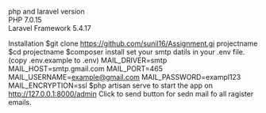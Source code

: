php and laravel version</br>
PHP 7.0.15</br>
Laravel Framework 5.4.17</br>

Installation
$git clone https://github.com/sunil16/Assignment.gi projectname
$cd projectname
$composer install
    set your smtp datils in your .env file.(copy .env.example to .env)
      MAIL_DRIVER=smtp
      MAIL_HOST=smtp.gmail.com
      MAIL_PORT=465
      MAIL_USERNAME=example@gmail.com
      MAIL_PASSWORD=exampl123
      MAIL_ENCRYPTION=ssl
    $php artisan serve
    to start the app on http://127.0.0.1:8000/admin
    Click to send button for sedn mail fo all ragister emails.
